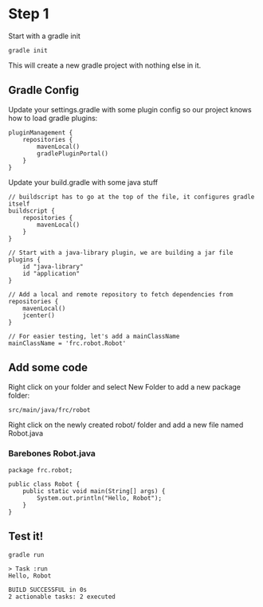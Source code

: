 # Step 1

Start with a gradle init

    gradle init

This will create a new gradle project with nothing else in it.

## Gradle Config
Update your settings.gradle with some plugin config so our project knows how to load gradle plugins:

    pluginManagement {
        repositories {
            mavenLocal()
            gradlePluginPortal()
        }
    }

Update your build.gradle with some java stuff

    // buildscript has to go at the top of the file, it configures gradle itself
    buildscript {
        repositories {
            mavenLocal()
        }
    }

    // Start with a java-library plugin, we are building a jar file
    plugins {
        id "java-library"
        id "application"
    }

    // Add a local and remote repository to fetch dependencies from
    repositories {
        mavenLocal()
        jcenter()
    }

    // For easier testing, let's add a mainClassName
    mainClassName = 'frc.robot.Robot'

## Add some code

Right click on your folder and select New Folder to add a new package folder:

    src/main/java/frc/robot

Right click on the newly created robot/ folder and add a new file named Robot.java

### Barebones Robot.java

    package frc.robot;

    public class Robot {
        public static void main(String[] args) {
            System.out.println("Hello, Robot");
        }
    }

## Test it!

    gradle run

    > Task :run
    Hello, Robot

    BUILD SUCCESSFUL in 0s
    2 actionable tasks: 2 executed

